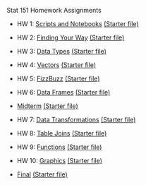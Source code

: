 
Stat 151 Homework Assignments

- HW 1: [Scripts and Notebooks](https://srvanderplas.github.io/stat151-homework/1-scripts-notebooks.html) [(Starter file)](https://raw.githubusercontent.com/srvanderplas/stat151-homework/main/1-scripts-notebooks.qmd)

- HW 2: [Finding Your Way](https://srvanderplas.github.io/stat151-homework/2-finding-your-way.html) [(Starter file)](https://raw.githubusercontent.com/srvanderplas/stat151-homework/main/2-finding-your-way.qmd)

- HW 3: [Data Types](https://srvanderplas.github.io/stat151-homework/3-data-types.html) [(Starter file)](https://raw.githubusercontent.com/srvanderplas/stat151-homework/main/3-data-types.qmd)

- HW 4: [Vectors](https://srvanderplas.github.io/stat151-homework/4-vectors.html) [(Starter file)](https://raw.githubusercontent.com/srvanderplas/stat151-homework/main/4-vectors.qmd)

- HW 5: [FizzBuzz](https://srvanderplas.github.io/stat151-homework/5-fizzbuzz.html) [(Starter file)](https://raw.githubusercontent.com/srvanderplas/stat151-homework/main/5-fizzbuzz.qmd)

- HW 6: [Data Frames](https://srvanderplas.github.io/stat151-homework/6-data-frames.html) [(Starter file)](https://raw.githubusercontent.com/srvanderplas/stat151-homework/main/6-data-frames.qmd)

- [Midterm](https://srvanderplas.github.io/stat151-homework/midterm.html) [(Starter file)](https://raw.githubusercontent.com/srvanderplas/stat151-homework/main/midterm.qmd)

- HW 7: [Data Transformations](https://srvanderplas.github.io/stat151-homework/7-data-transformations.html) [(Starter file)](https://raw.githubusercontent.com/srvanderplas/stat151-homework/main/7-data-transformations.qmd)

- HW 8: [Table Joins](https://srvanderplas.github.io/stat151-homework/8-table-joins.html) [(Starter file)](https://raw.githubusercontent.com/srvanderplas/stat151-homework/main/8-table-joins.qmd)

- HW 9: [Functions](https://srvanderplas.github.io/stat151-homework/9-functions.html) [(Starter file)](https://raw.githubusercontent.com/srvanderplas/stat151-homework/main/9-functions.qmd)


- HW 10: [Graphics](https://srvanderplas.github.io/stat151-homework/10-graphics.html) [(Starter file)](https://raw.githubusercontent.com/srvanderplas/stat151-homework/main/10-graphics.qmd)


- [Final](https://srvanderplas.github.io/stat151-homework/final.html) [(Starter file)](https://raw.githubusercontent.com/srvanderplas/stat151-homework/main/final.qmd)

